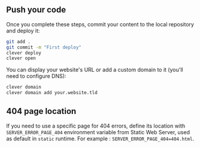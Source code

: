 ## Push your code

Once you complete these steps, commit your content to the local repository and deploy it:

```bash
git add .
git commit -m "First deploy"
clever deploy
clever open
```

You can display your website's URL or add a custom domain to it (you'll need to configure DNS):

```bash
clever domain
clever domain add your.website.tld
```

## 404 page location

If you need to use a specific page for 404 errors, define its location with `SERVER_ERROR_PAGE_404` environment variable from Static Web Server, used as default in `static` runtime. For example : `SERVER_ERROR_PAGE_404=404.html`.
